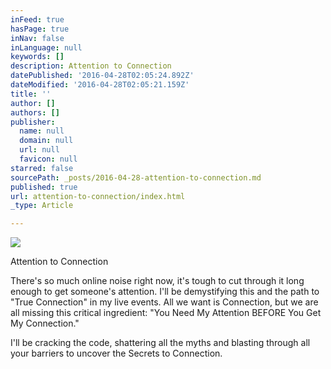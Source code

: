 ```yaml
---
inFeed: true
hasPage: true
inNav: false
inLanguage: null
keywords: []
description: Attention to Connection
datePublished: '2016-04-28T02:05:24.892Z'
dateModified: '2016-04-28T02:05:21.159Z'
title: ''
author: []
authors: []
publisher:
  name: null
  domain: null
  url: null
  favicon: null
starred: false
sourcePath: _posts/2016-04-28-attention-to-connection.md
published: true
url: attention-to-connection/index.html
_type: Article

---
```

![](https://the-grid-user-content.s3-us-west-2.amazonaws.com/d5ecae27-ab81-40cb-b006-aee84591d810.jpg)

Attention to Connection

There's so much online noise right now, it's tough to cut through it long enough to get someone's attention. I'll be demystifying this and the path to "True Connection" in my live events. All we want is Connection, but we are all missing this critical ingredient: "You Need My Attention BEFORE You Get My Connection."

I'll be cracking the code, shattering all the myths and blasting through all your barriers to uncover the Secrets to Connection.